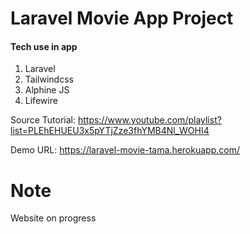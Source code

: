 # Laravel Movie App Project

<h4>Tech use in app</h4>
<ol>
    <li>Laravel</li>
    <li>Tailwindcss</li>
    <li>Alphine JS</li>
    <li>Lifewire</li>
</ol>

Source Tutorial: https://www.youtube.com/playlist?list=PLEhEHUEU3x5pYTjZze3fhYMB4Nl_WOHI4

Demo URL: https://laravel-movie-tama.herokuapp.com/

# Note
Website on progress
